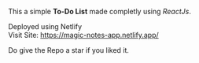 This a simple <strong>To-Do List</strong> made completly using <i>ReactJs</i>.

Deployed using Netlify<br/>
Visit Site: https://magic-notes-app.netlify.app/

Do give the Repo a star if you liked it.
